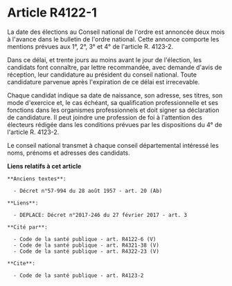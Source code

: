 # Article R4122-1

La date des élections au Conseil national de l'ordre est annoncée deux mois à l'avance dans le bulletin de l'ordre national.
Cette annonce comporte les mentions prévues aux 1°, 2°, 3° et 4° de l'article R. 4123-2. 

Dans ce délai, et trente jours au moins avant le jour de l'élection, les candidats font connaître, par lettre recommandée,
avec demande d'avis de réception, leur candidature au président du conseil national. Toute candidature parvenue après
l'expiration de ce délai est irrecevable. 

Chaque candidat indique sa date de naissance, son adresse, ses titres, son mode d'exercice et, le cas échéant, sa
qualification professionnelle et ses fonctions dans les organismes professionnels et doit signer sa déclaration de
candidature. Il peut joindre une profession de foi à l'attention des électeurs rédigée dans les conditions prévues par les
dispositions du 4° de l'article R. 4123-2. 

Le conseil national transmet à chaque conseil départemental intéressé les noms, prénoms et adresses des candidats.

**Liens relatifs à cet article**

	**Anciens textes**:

	  - Décret n°57-994 du 28 août 1957 - art. 20 (Ab)

	**Liens**:

	  - DEPLACE: Décret n°2017-246 du 27 février 2017 - art. 3

	**Cité par**:

	  - Code de la santé publique - art. R4122-6 (V)
	  - Code de la santé publique - art. R4321-38 (V)
	  - Code de la santé publique - art. R4322-23 (V)

	**Cite**:

	  - Code de la santé publique - art. R4123-2
